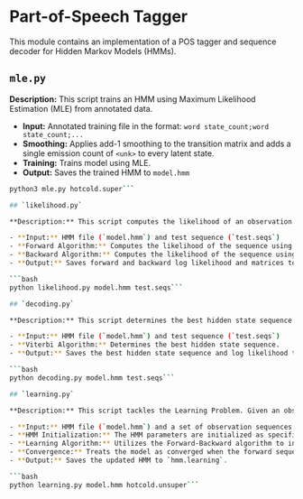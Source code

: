 # Part-of-Speech Tagger
This module contains an implementation of a POS tagger and sequence decoder 
for Hidden Markov Models (HMMs).

## `mle.py`

**Description:** This script trains an HMM using Maximum Likelihood Estimation (MLE) from annotated data.

- **Input:** Annotated training file in the format: `word state_count;word state_count;...`
- **Smoothing:** Applies add-1 smoothing to the transition matrix and adds a single emission count of `<unk>` to every latent state.
- **Training:** Trains model using MLE.
- **Output:** Saves the trained HMM to `model.hmm`

```bash
python3 mle.py hotcold.super```

## `likelihood.py`

**Description:** This script computes the likelihood of an observation sequence given an HMM.

- **Input:** HMM file (`model.hmm`) and test sequence (`test.seqs`)
- **Forward Algorithm:** Computes the likelihood of the sequence using the forward algorithm.
- **Backward Algorithm:** Computes the likelihood of the sequence using the backward algorithm.
- **Output:** Saves forward and backward log likelihood and matrices to `hmm.likelihood`

```bash
python likelihood.py model.hmm test.seqs```

## `decoding.py`

**Description:** This script determines the best hidden state sequence for an observation sequence using the Viterbi algorithm.

- **Input:** HMM file (`model.hmm`) and test sequence (`test.seqs`)
- **Viterbi Algorithm:** Determines the best hidden state sequence.
- **Output:** Saves the best hidden state sequence and log likelihood to `hmm.decoding`

```bash
python decoding.py model.hmm test.seqs```

## `learning.py`

**Description:** This script tackles the Learning Problem. Given an observation sequence and a set of possible hidden states, it learns the HMM parameters. For simplicity, the script takes in an observation sequence and an HMM initialized with parameters, which are then updated based on the corpus.

- **Input:** HMM file (`model.hmm`) and a set of observation sequences (e.g., `hotcold.unsuper`).
- **HMM Initialization:** The HMM parameters are initialized as specified.
- **Learning Algorithm:** Utilizes the Forward-Backward algorithm to infer the correct parameters for the given HMM based on the provided observations.
- **Convergence:** Treats the model as converged when the forward sequence probability fails to increase by more than 0.1 log likelihood over 3 iterations.
- **Output:** Saves the updated HMM to `hmm.learning`.

```bash
python learning.py model.hmm hotcold.unsuper```

